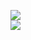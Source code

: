 [![](https://img.shields.io/badge/Made%20With-Github%20Spray-lightgrey.svg?style=for-the-badge&logo=github)](https://github.com/Annihil/github-spray#3470)  
[![](https://i.imgur.com/2DrTn0Z.gif)](https://github.com/Annihil/github-spray)